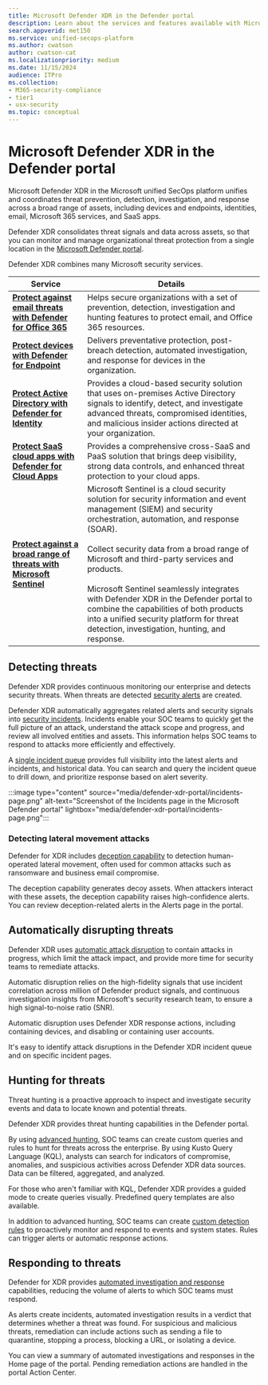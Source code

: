 ```yaml
---
title: Microsoft Defender XDR in the Defender portal 
description: Learn about the services and features available with Microsoft Defender XDR in the Defender portal.
search.appverid: met150
ms.service: unified-secops-platform
ms.author: cwatson
author: cwatson-cat
ms.localizationpriority: medium
ms.date: 11/15/2024
audience: ITPro
ms.collection:
- M365-security-compliance
- tier1
- usx-security
ms.topic: conceptual
---
```


# Microsoft Defender XDR in the Defender portal

Microsoft Defender XDR in the Microsoft unified SecOps platform unifies and coordinates threat prevention, detection, investigation, and response across a broad range of assets, including devices and endpoints, identities, email, Microsoft 365 services, and SaaS apps.

Defender XDR consolidates threat signals and data across assets, so that you can monitor and manage organizational threat protection from a single location in the [Microsoft Defender portal](https://security.microsoft.com). 


Defender XDR combines many Microsoft security services.

**Service** | **Details**
--- | ---
**[Protect against email threats with Defender for Office 365](/defender-office-365/mdo-sec-ops-guid)** | Helps secure organizations with a set of prevention, detection, investigation and hunting features to protect email, and Office 365 resources. 
**[Protect devices with Defender for Endpoint](/defender-endpoint/mde-sec-ops-guide)** | Delivers preventative protection, post-breach detection, automated investigation, and response for devices in the organization.
**[Protect Active Directory with Defender for Identity](/defender-xdr/microsoft-365-security-center-mdi)** | Provides a cloud-based security solution that uses on-premises Active Directory signals to identify, detect, and investigate advanced threats, compromised identities, and malicious insider actions directed at your organization.
**[Protect SaaS cloud apps with Defender for Cloud Apps](/defender-xdr/microsoft-365-security-center-defender-cloud-app)** | Provides a comprehensive cross-SaaS and PaaS solution that brings deep visibility, strong data controls, and enhanced threat protection to your cloud apps.
**[Protect against a broad range of threats with Microsoft Sentinel](/azure/sentinel/microsoft-365-defender-sentinel-integration)** | Microsoft Sentinel is a cloud security solution for security information and event management (SIEM) and security orchestration, automation, and response (SOAR).<br/><br/> Collect security data from a broad range of Microsoft and third-party services and products.<br/><br/> Microsoft Sentinel seamlessly integrates with Defender XDR in the Defender portal to combine the capabilities of both products into a unified security platform for threat detection, investigation, hunting, and response.



## Detecting threats

Defender XDR provides continuous monitoring our enterprise and detects security threats. When threats are detected [security alerts](/defender-xdr/alerts-incidents-correlation) are created. 

Defender XDR automatically aggregates related alerts and security signals into [security incidents](/defender-xdr/alerts-incidents-correlation#incident-creation-and-alert-correlation). Incidents enable your SOC teams to quickly get the full picture of an attack, understand the attack scope and progress, and review all involved entities and assets. This information helps SOC teams to respond to attacks more efficiently and effectively. 

A [single incident queue](/defender-xdr/incident-queue) provides full visibility into the latest alerts and incidents, and historical data. You can search and query the incident queue to drill down, and prioritize response based on alert severity.

:::image type="content" source="media/defender-xdr-portal/incidents-page.png" alt-text="Screenshot of the Incidents page in the Microsoft Defender portal" lightbox="media/defender-xdr-portal/incidents-page.png":::


### Detecting lateral movement attacks

Defender for XDR includes [deception capability](/defender-xdr/deception-overview) to detection human-operated lateral movement, often used for common attacks such as ransomware and business email compromise. 

The deception capability generates decoy assets. When attackers interact with these assets, the deception capability raises high-confidence alerts. You can review deception-related alerts in the Alerts page in the portal.

## Automatically disrupting threats

Defender XDR uses [automatic attack disruption](/defender-xdr/automatic-attack-disruption) to contain attacks in progress, which limit the attack impact, and provide more time for security teams to remediate attacks.

Automatic disruption relies on the high-fidelity signals that use incident correlation across million of Defender product signals, and continuous investigation insights from Microsoft's security research team, to ensure a high signal-to-noise ratio (SNR).

Automatic disruption uses Defender XDR response actions, including containing devices, and disabling or containing user accounts.

It's easy to identify attack disruptions in the Defender XDR incident queue and on specific incident pages.


## Hunting for threats

Threat hunting is a proactive approach to inspect and investigate security events and data to locate known and potential threats. 

Defender XDR provides threat hunting capabilities in the Defender portal. 

By using [advanced hunting](/defender-xdr/advanced-hunting-overview), SOC teams can create custom queries and rules to hunt for threats across the enterprise. By using Kusto Query Language (KQL), analysts can search for indicators of compromise, anomalies, and suspicious activities across Defender XDR data sources. Data can be filtered, aggregated, and analyzed. 

For those who aren't familiar with KQL, Defender XDR provides a guided mode to create queries visually. Predefined query templates are also available.

In addition to advanced hunting, SOC teams can create [custom detection rules](/defender-xdr/custom-detections-overview) to proactively monitor and respond to events and system states. Rules can trigger alerts or automatic response actions.

## Responding to threats

Defender for XDR provides [automated investigation and response](/defender-xdr/m365d-autoir) capabilities, reducing the volume of alerts to which SOC teams must respond. 

As alerts create incidents, automated investigation results in a verdict that determines whether a threat was found. For suspicious and malicious threats, remediation can include actions such as sending a file to quarantine, stopping a process, blocking a URL, or isolating a device. 

You can view a summary of automated investigations and responses in the Home page of the portal. Pending remediation actions are handled in the portal Action Center.



